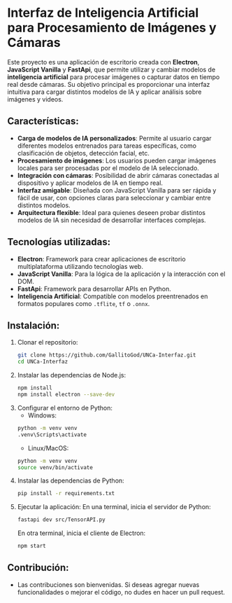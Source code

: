 # Interfaz de Inteligencia Artificial para Procesamiento de Imágenes y Cámaras

Este proyecto es una aplicación de escritorio creada con **Electron**, **JavaScript Vanilla** y **FastApi**, que permite utilizar y cambiar modelos de **inteligencia artificial** para procesar imágenes o capturar datos en tiempo real desde cámaras. Su objetivo principal es proporcionar una interfaz intuitiva para cargar distintos modelos de IA y aplicar análisis sobre imágenes y videos.

## Características:

- **Carga de modelos de IA personalizados**: Permite al usuario cargar diferentes modelos entrenados para tareas específicas, como clasificación de objetos, detección facial, etc.
- **Procesamiento de imágenes**: Los usuarios pueden cargar imágenes locales para ser procesadas por el modelo de IA seleccionado.
- **Integración con cámaras**: Posibilidad de abrir cámaras conectadas al dispositivo y aplicar modelos de IA en tiempo real.
- **Interfaz amigable**: Diseñada con JavaScript Vanilla para ser rápida y fácil de usar, con opciones claras para seleccionar y cambiar entre distintos modelos.
- **Arquitectura flexible**: Ideal para quienes deseen probar distintos modelos de IA sin necesidad de desarrollar interfaces complejas.

## Tecnologías utilizadas:

- **Electron**: Framework para crear aplicaciones de escritorio multiplataforma utilizando tecnologías web.
- **JavaScript Vanilla**: Para la lógica de la aplicación y la interacción con el DOM.
- **FastApi**: Framework para desarrollar APIs en Python.
- **Inteligencia Artificial**: Compatible con modelos preentrenados en formatos populares como `.tflite`, `tf` o `.onnx`.

## Instalación:

1. Clonar el repositorio:
   ```bash
   git clone https://github.com/GallitoGod/UNCa-Interfaz.git
   cd UNCa-Interfaz
   ```
2. Instalar las dependencias de Node.js:
   ```bash
   npm install
   npm install electron --save-dev
   ```
3. Configurar el entorno de Python:
   - Windows:
   ```bash
   python -m venv venv
   .venv\Scripts\activate
   ```
   - Linux/MacOS:
   ```bash
   python -m venv venv
   source venv/bin/activate
   ```
4. Instalar las dependencias de Python:
   ```bash
   pip install -r requirements.txt
   ```
5. Ejecutar la aplicación:
   En una terminal, inicia el servidor de Python:
   ```bash
   fastapi dev src/TensorAPI.py
   ```
   En otra terminal, inicia el cliente de Electron:
   ```bash
   npm start
   ```


## Contribución:

- Las contribuciones son bienvenidas. Si deseas agregar nuevas funcionalidades o mejorar el código, no dudes en hacer un pull request.
